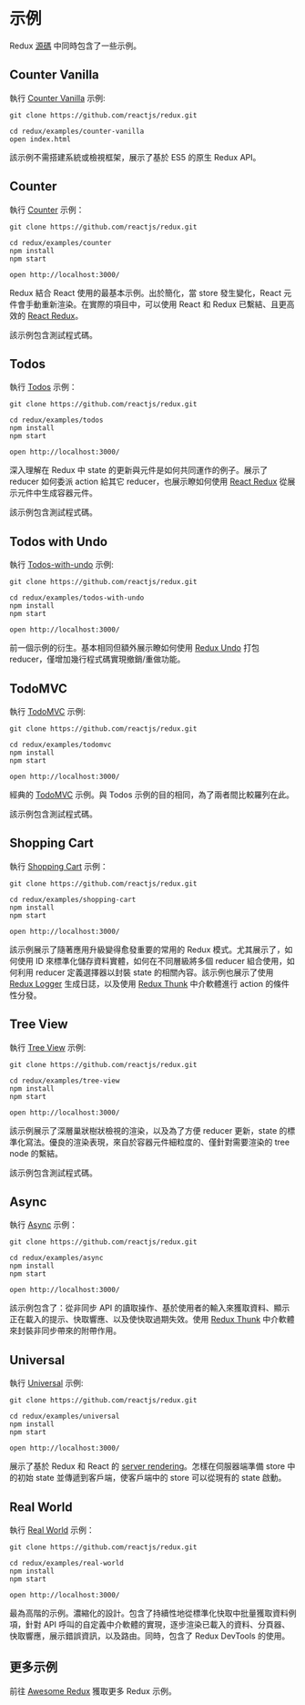 # 示例

Redux [源碼](https://github.com/reactjs/redux/tree/master/examples) 中同時包含了一些示例。

## Counter Vanilla

執行 [Counter Vanilla](https://github.com/reactjs/redux/tree/master/examples/counter-vanilla) 示例:

```
git clone https://github.com/reactjs/redux.git

cd redux/examples/counter-vanilla
open index.html
```

該示例不需搭建系統或檢視框架，展示了基於 ES5 的原生 Redux API。

## Counter

執行 [Counter](https://github.com/reactjs/redux/tree/master/examples/counter) 示例：

```
git clone https://github.com/reactjs/redux.git

cd redux/examples/counter
npm install
npm start

open http://localhost:3000/
```

Redux 結合 React 使用的最基本示例。出於簡化，當 store 發生變化，React 元件會手動重新渲染。在實際的項目中，可以使用 React 和 Redux 已繫結、且更高效的 [React Redux](https://github.com/reactjs/react-redux)。

該示例包含測試程式碼。

## Todos

執行 [Todos](https://github.com/reactjs/redux/tree/master/examples/todos) 示例：

```
git clone https://github.com/reactjs/redux.git

cd redux/examples/todos
npm install
npm start

open http://localhost:3000/
```

深入理解在 Redux 中 state 的更新與元件是如何共同運作的例子。展示了 reducer 如何委派 action 給其它 reducer，也展示瞭如何使用 [React Redux](https://github.com/reactjs/react-redux) 從展示元件中生成容器元件。

該示例包含測試程式碼。

## Todos with Undo

執行 [Todos-with-undo](https://github.com/reactjs/redux/tree/master/examples/todos-with-undo) 示例:

```
git clone https://github.com/reactjs/redux.git

cd redux/examples/todos-with-undo
npm install
npm start

open http://localhost:3000/
```

前一個示例的衍生。基本相同但額外展示瞭如何使用 [Redux Undo](https://github.com/omnidan/redux-undo) 打包 reducer，僅增加幾行程式碼實現撤銷/重做功能。

## TodoMVC

執行 [TodoMVC](https://github.com/reactjs/redux/tree/master/examples/todomvc) 示例:

```
git clone https://github.com/reactjs/redux.git

cd redux/examples/todomvc
npm install
npm start

open http://localhost:3000/
```

經典的 [TodoMVC](http://todomvc.com/) 示例。與 Todos 示例的目的相同，為了兩者間比較羅列在此。

該示例包含測試程式碼。

## Shopping Cart

執行 [Shopping Cart](https://github.com/reactjs/redux/tree/master/examples/shopping-cart) 示例：

```
git clone https://github.com/reactjs/redux.git

cd redux/examples/shopping-cart
npm install
npm start

open http://localhost:3000/
```

該示例展示了隨著應用升級變得愈發重要的常用的 Redux 模式。尤其展示了，如何使用 ID 來標準化儲存資料實體，如何在不同層級將多個 reducer 組合使用，如何利用 reducer 定義選擇器以封裝 state 的相關內容。該示例也展示了使用 [Redux Logger](https://github.com/fcomb/redux-logger) 生成日誌，以及使用 [Redux Thunk](https://github.com/gaearon/redux-thunk) 中介軟體進行 action 的條件性分發。

## Tree View

執行 [Tree View](https://github.com/reactjs/redux/tree/master/examples/tree-view) 示例:

```
git clone https://github.com/reactjs/redux.git

cd redux/examples/tree-view
npm install
npm start

open http://localhost:3000/
```

該示例展示了深層巢狀樹狀檢視的渲染，以及為了方便 reducer 更新，state 的標準化寫法。優良的渲染表現，來自於容器元件細粒度的、僅針對需要渲染的 tree node 的繫結。

該示例包含測試程式碼。

## Async

執行 [Async](https://github.com/reactjs/redux/tree/master/examples/async) 示例：

```
git clone https://github.com/reactjs/redux.git

cd redux/examples/async
npm install
npm start

open http://localhost:3000/
```

該示例包含了：從非同步 API 的讀取操作、基於使用者的輸入來獲取資料、顯示正在載入的提示、快取響應、以及使快取過期失效。使用 [Redux Thunk](https://github.com/gaearon/redux-thunk) 中介軟體來封裝非同步帶來的附帶作用。

## Universal

執行 [Universal](https://github.com/reactjs/redux/tree/master/examples/universal) 示例:

```
git clone https://github.com/reactjs/redux.git

cd redux/examples/universal
npm install
npm start

open http://localhost:3000/
```

展示了基於 Redux 和 React 的 [server rendering](../recipes/ServerRendering.md)。怎樣在伺服器端準備 store 中的初始 state 並傳遞到客戶端，使客戶端中的 store 可以從現有的 state 啟動。

## Real World

執行 [Real World](https://github.com/reactjs/redux/tree/master/examples/real-world) 示例：

```
git clone https://github.com/reactjs/redux.git

cd redux/examples/real-world
npm install
npm start

open http://localhost:3000/
```

最為高階的示例。濃縮化的設計。包含了持續性地從標準化快取中批量獲取資料例項，針對 API 呼叫的自定義中介軟體的實現，逐步渲染已載入的資料、分頁器、快取響應，展示錯誤資訊，以及路由。同時，包含了 Redux DevTools 的使用。

## 更多示例

前往 [Awesome Redux](https://github.com/xgrommx/awesome-redux) 獲取更多 Redux 示例。
